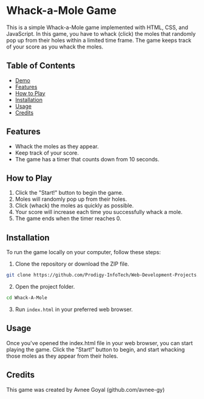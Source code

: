 # Whack-a-Mole Game

This is a simple Whack-a-Mole game implemented with HTML, CSS, and JavaScript. In this game, you have to whack (click) the moles that randomly pop up from their holes within a limited time frame. The game keeps track of your score as you whack the moles.

## Table of Contents
- [Demo](#demo)
- [Features](#features)
- [How to Play](#how-to-play)
- [Installation](#installation)
- [Usage](#usage)
- [Credits](#credits)



## Features
- Whack the moles as they appear.
- Keep track of your score.
- The game has a timer that counts down from 10 seconds.

## How to Play
1. Click the "Start!" button to begin the game.
2. Moles will randomly pop up from their holes.
3. Click (whack) the moles as quickly as possible.
4. Your score will increase each time you successfully whack a mole.
5. The game ends when the timer reaches 0.

## Installation
To run the game locally on your computer, follow these steps:

1. Clone the repository or download the ZIP file.

```bash
git clone https://github.com/Prodigy-InfoTech/Web-Development-Projects.git
```

2. Open the project folder.

```bash
cd Whack-A-Mole
```

3. Run `index.html` in your preferred web browser.

## Usage
Once you've opened the index.html file in your web browser, you can start playing the game. Click the "Start!" button to begin, and start whacking those moles as they appear from their holes.

## Credits

This game was created by Avnee Goyal (github.com/avnee-gy)
